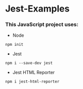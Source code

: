 # Jest-Examples
### This JavaScript project uses:

- Node

`npm init`

- Jest

`npm i --save-dev jest`


- Jest HTML Reporter

`npm i jest-html-reporter`